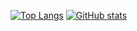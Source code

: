 [![Top Langs](https://github-readme-stats-phi-eight-41.vercel.app/api/top-langs/?username=storst1&theme=aura&show_icons=true&layout=compact&langs_count=18&card_width=400&hide=Makefile,Dockerfile&size_weight=0.5&count_weight=0.5)](https://github.com/storst1/github-readme-stats)
[![GitHub stats](https://github-readme-stats-phi-eight-41.vercel.app/api?username=storst1&theme=aura&include_all_commits=true&number_format=long&card_width=400&line_height=39&custom_title=Stats&rank_icon=percentile&show_icons=true&hide=issues&hide_rank=true)](https://github.com/storst1/github-readme-stats) 
